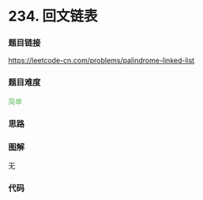 # 234. 回文链表

### 题目链接

https://leetcode-cn.com/problems/palindrome-linked-list

### 题目难度

<font color=#5CB85C>简单</font>

### 思路



### 图解

无

### 代码

```python
```